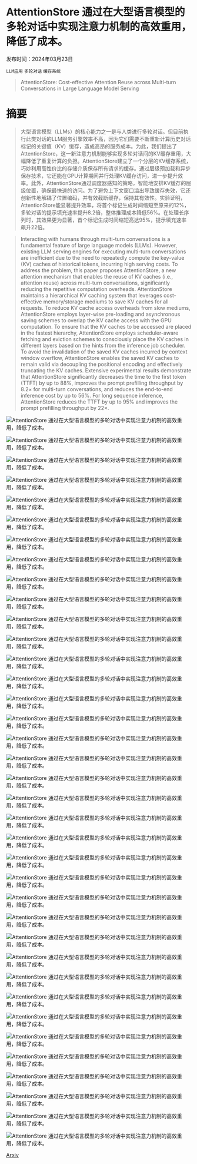 # AttentionStore 通过在大型语言模型的多轮对话中实现注意力机制的高效重用，降低了成本。

发布时间：2024年03月23日

`LLM应用` `多轮对话` `缓存系统`

> AttentionStore: Cost-effective Attention Reuse across Multi-turn Conversations in Large Language Model Serving

# 摘要

> 大型语言模型（LLMs）的核心能力之一是与人类进行多轮对话。但目前执行此类对话的LLM服务引擎效率不高，因为它们需要不断重新计算历史对话标记的关键值（KV）缓存，造成高昂的服务成本。为此，我们提出了AttentionStore，这一新注意力机制能够实现多轮对话间的KV缓存重用，大幅降低了重复计算的负担。AttentionStore建立了一个分层的KV缓存系统，巧妙利用高性价比的存储介质保存所有请求的缓存。通过层级预加载和异步保存技术，它还能在GPU计算期间并行处理KV缓存访问，进一步提升效率。此外，AttentionStore通过调度器感知的策略，智能地安排KV缓存的层级位置，确保最快速的访问。为了避免上下文窗口溢出导致缓存失效，它还创新性地解耦了位置编码，并有效截断缓存，保持其有效性。实验证明，AttentionStore能显著提升效率，将首个标记生成时间缩短至原来的12%，多轮对话的提示填充速率提升8.2倍，整体推理成本降低56%。在处理长序列时，其效果更为显著，首个标记生成时间缩短高达95%，提示填充速率飙升22倍。

> Interacting with humans through multi-turn conversations is a fundamental feature of large language models (LLMs). However, existing LLM serving engines for executing multi-turn conversations are inefficient due to the need to repeatedly compute the key-value (KV) caches of historical tokens, incurring high serving costs. To address the problem, this paper proposes AttentionStore, a new attention mechanism that enables the reuse of KV caches (i.e., attention reuse) across multi-turn conversations, significantly reducing the repetitive computation overheads. AttentionStore maintains a hierarchical KV caching system that leverages cost-effective memory/storage mediums to save KV caches for all requests. To reduce KV cache access overheads from slow mediums, AttentionStore employs layer-wise pre-loading and asynchronous saving schemes to overlap the KV cache access with the GPU computation. To ensure that the KV caches to be accessed are placed in the fastest hierarchy, AttentionStore employs scheduler-aware fetching and eviction schemes to consciously place the KV caches in different layers based on the hints from the inference job scheduler. To avoid the invalidation of the saved KV caches incurred by context window overflow, AttentionStore enables the saved KV caches to remain valid via decoupling the positional encoding and effectively truncating the KV caches. Extensive experimental results demonstrate that AttentionStore significantly decreases the time to the first token (TTFT) by up to 88%, improves the prompt prefilling throughput by 8.2$\times$ for multi-turn conversations, and reduces the end-to-end inference cost by up to 56%. For long sequence inference, AttentionStore reduces the TTFT by up to 95% and improves the prompt prefilling throughput by 22$\times$.

![AttentionStore 通过在大型语言模型的多轮对话中实现注意力机制的高效重用，降低了成本。](../../../paper_images/2403.19708/x1.png)

![AttentionStore 通过在大型语言模型的多轮对话中实现注意力机制的高效重用，降低了成本。](../../../paper_images/2403.19708/x2.png)

![AttentionStore 通过在大型语言模型的多轮对话中实现注意力机制的高效重用，降低了成本。](../../../paper_images/2403.19708/x3.png)

![AttentionStore 通过在大型语言模型的多轮对话中实现注意力机制的高效重用，降低了成本。](../../../paper_images/2403.19708/x4.png)

![AttentionStore 通过在大型语言模型的多轮对话中实现注意力机制的高效重用，降低了成本。](../../../paper_images/2403.19708/x5.png)

![AttentionStore 通过在大型语言模型的多轮对话中实现注意力机制的高效重用，降低了成本。](../../../paper_images/2403.19708/x6.png)

![AttentionStore 通过在大型语言模型的多轮对话中实现注意力机制的高效重用，降低了成本。](../../../paper_images/2403.19708/x7.png)

![AttentionStore 通过在大型语言模型的多轮对话中实现注意力机制的高效重用，降低了成本。](../../../paper_images/2403.19708/x8.png)

![AttentionStore 通过在大型语言模型的多轮对话中实现注意力机制的高效重用，降低了成本。](../../../paper_images/2403.19708/x9.png)

![AttentionStore 通过在大型语言模型的多轮对话中实现注意力机制的高效重用，降低了成本。](../../../paper_images/2403.19708/x10.png)

![AttentionStore 通过在大型语言模型的多轮对话中实现注意力机制的高效重用，降低了成本。](../../../paper_images/2403.19708/x11.png)

![AttentionStore 通过在大型语言模型的多轮对话中实现注意力机制的高效重用，降低了成本。](../../../paper_images/2403.19708/x12.png)

![AttentionStore 通过在大型语言模型的多轮对话中实现注意力机制的高效重用，降低了成本。](../../../paper_images/2403.19708/x13.png)

![AttentionStore 通过在大型语言模型的多轮对话中实现注意力机制的高效重用，降低了成本。](../../../paper_images/2403.19708/x14.png)

![AttentionStore 通过在大型语言模型的多轮对话中实现注意力机制的高效重用，降低了成本。](../../../paper_images/2403.19708/x15.png)

![AttentionStore 通过在大型语言模型的多轮对话中实现注意力机制的高效重用，降低了成本。](../../../paper_images/2403.19708/x16.png)

![AttentionStore 通过在大型语言模型的多轮对话中实现注意力机制的高效重用，降低了成本。](../../../paper_images/2403.19708/x17.png)

![AttentionStore 通过在大型语言模型的多轮对话中实现注意力机制的高效重用，降低了成本。](../../../paper_images/2403.19708/x18.png)

![AttentionStore 通过在大型语言模型的多轮对话中实现注意力机制的高效重用，降低了成本。](../../../paper_images/2403.19708/x19.png)

![AttentionStore 通过在大型语言模型的多轮对话中实现注意力机制的高效重用，降低了成本。](../../../paper_images/2403.19708/x20.png)

![AttentionStore 通过在大型语言模型的多轮对话中实现注意力机制的高效重用，降低了成本。](../../../paper_images/2403.19708/x21.png)

![AttentionStore 通过在大型语言模型的多轮对话中实现注意力机制的高效重用，降低了成本。](../../../paper_images/2403.19708/x22.png)

![AttentionStore 通过在大型语言模型的多轮对话中实现注意力机制的高效重用，降低了成本。](../../../paper_images/2403.19708/x23.png)

![AttentionStore 通过在大型语言模型的多轮对话中实现注意力机制的高效重用，降低了成本。](../../../paper_images/2403.19708/x24.png)

![AttentionStore 通过在大型语言模型的多轮对话中实现注意力机制的高效重用，降低了成本。](../../../paper_images/2403.19708/x25.png)

![AttentionStore 通过在大型语言模型的多轮对话中实现注意力机制的高效重用，降低了成本。](../../../paper_images/2403.19708/x26.png)

![AttentionStore 通过在大型语言模型的多轮对话中实现注意力机制的高效重用，降低了成本。](../../../paper_images/2403.19708/x27.png)

![AttentionStore 通过在大型语言模型的多轮对话中实现注意力机制的高效重用，降低了成本。](../../../paper_images/2403.19708/x28.png)

![AttentionStore 通过在大型语言模型的多轮对话中实现注意力机制的高效重用，降低了成本。](../../../paper_images/2403.19708/x29.png)

![AttentionStore 通过在大型语言模型的多轮对话中实现注意力机制的高效重用，降低了成本。](../../../paper_images/2403.19708/x30.png)

![AttentionStore 通过在大型语言模型的多轮对话中实现注意力机制的高效重用，降低了成本。](../../../paper_images/2403.19708/x31.png)

![AttentionStore 通过在大型语言模型的多轮对话中实现注意力机制的高效重用，降低了成本。](../../../paper_images/2403.19708/x32.png)

![AttentionStore 通过在大型语言模型的多轮对话中实现注意力机制的高效重用，降低了成本。](../../../paper_images/2403.19708/x33.png)

![AttentionStore 通过在大型语言模型的多轮对话中实现注意力机制的高效重用，降低了成本。](../../../paper_images/2403.19708/x34.png)

![AttentionStore 通过在大型语言模型的多轮对话中实现注意力机制的高效重用，降低了成本。](../../../paper_images/2403.19708/x35.png)

![AttentionStore 通过在大型语言模型的多轮对话中实现注意力机制的高效重用，降低了成本。](../../../paper_images/2403.19708/x36.png)

![AttentionStore 通过在大型语言模型的多轮对话中实现注意力机制的高效重用，降低了成本。](../../../paper_images/2403.19708/x37.png)

[Arxiv](https://arxiv.org/abs/2403.19708)